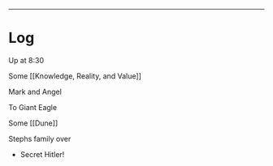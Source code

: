 

---

# Log

Up at 8:30 

Some [[Knowledge, Reality, and Value]]

Mark and Angel

To Giant Eagle

Some [[Dune]]

Stephs family over
- Secret Hitler!